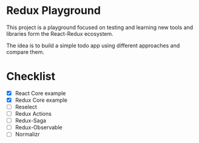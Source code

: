 # Redux Playground

This project is a playground focused on testing and learning
new tools and libraries form the React-Redux ecosystem.

The idea is to build a simple todo app using different approaches and compare them.

# Checklist
- [x] React Core example
- [x] Redux Core example
- [ ] Reselect
- [ ] Redux Actions
- [ ] Redux-Saga
- [ ] Redux-Observable
- [ ] Normalizr

